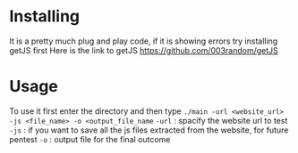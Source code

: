 # Installing
It is a pretty much plug and play code, if it is showing errors try installing getJS first
Here is the link to getJS https://github.com/003random/getJS

# Usage
To use it first enter the directory and then type
`./main -url <website_url> -js <file_name> -o <output_file_name`
`-url` : spacify the website url to test
`-js` : if you want to save all the js files extracted from the website, for future pentest
`-o` : output file for the final outcome
